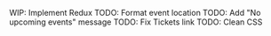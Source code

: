 WIP: Implement Redux
TODO: Format event location
TODO: Add "No upcoming events" message
TODO: Fix Tickets link
TODO: Clean CSS
